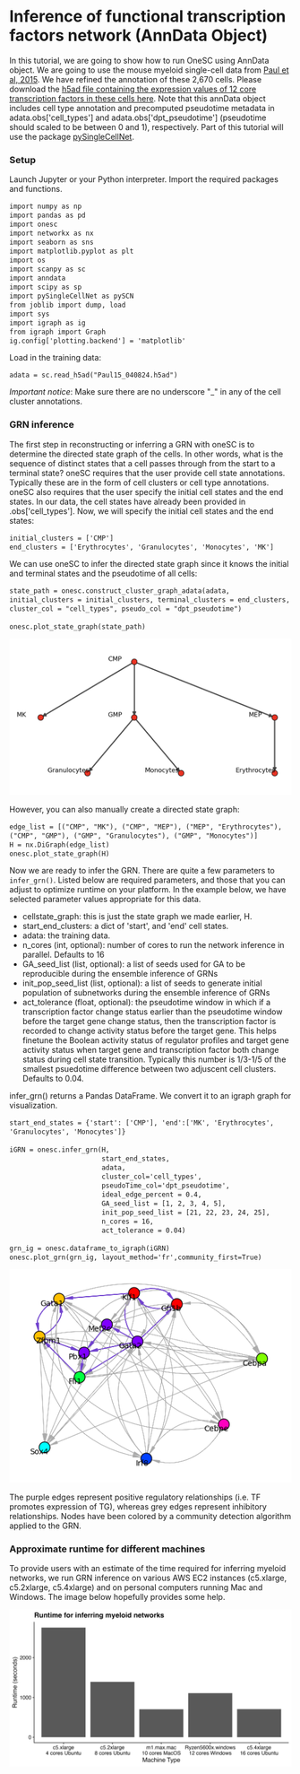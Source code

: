 # Inference of functional transcription factors network (AnnData Object)
In this tutorial, we are going to show how to run OneSC using AnnData object. We are going to use the mouse myeloid single-cell data from [Paul et al, 2015](https://pubmed.ncbi.nlm.nih.gov/26627738/). We have refined the annotation of these 2,670 cells. Please download the [h5ad file containing the expression values of 12 core transcription factors in these cells here](https://cnobjects.s3.amazonaws.com/OneSC/0.1.0/Paul15_040824.h5ad). Note that this annData object includes cell type annotation and precomputed pseudotime metadata in adata.obs['cell_types'] and adata.obs['dpt_pseudotime'] (pseudotime should scaled to be between 0 and 1), respectively. Part of this tutorial will use the package [pySingleCellNet](https://pysinglecellnet.readthedocs.io/en/latest/).  

### Setup
Launch Jupyter or your Python interpreter. Import the required packages and functions.
```
import numpy as np 
import pandas as pd 
import onesc 
import networkx as nx
import seaborn as sns
import matplotlib.pyplot as plt
import os
import scanpy as sc
import anndata
import scipy as sp
import pySingleCellNet as pySCN
from joblib import dump, load
import sys
import igraph as ig
from igraph import Graph
ig.config['plotting.backend'] = 'matplotlib'
```

Load in the training data:
```
adata = sc.read_h5ad("Paul15_040824.h5ad")
```
*Important notice*: Make sure there are no underscore "_" in any of the cell cluster annotations. 

### GRN inference 
The first step in reconstructing or inferring a GRN with oneSC is to determine the directed state graph of the cells. In other words, what is the sequence of distinct states that a cell passes through from the start to a terminal state? oneSC requires that the user provide cell state annotations. Typically these are in the form of cell clusters or cell type annotations. oneSC also requires that the user specify the initial cell states and the end states. In our data, the cell states have already been provided in  .obs['cell_types']. Now, we will specify the initial cell states and the end states:
```
initial_clusters = ['CMP']
end_clusters = ['Erythrocytes', 'Granulocytes', 'Monocytes', 'MK']
```

We can use oneSC to infer the directed state graph since it knows the initial and terminal states and the pseudotime of all cells:
```
state_path = onesc.construct_cluster_graph_adata(adata, initial_clusters = initial_clusters, terminal_clusters = end_clusters, cluster_col = "cell_types", pseudo_col = "dpt_pseudotime")

onesc.plot_state_graph(state_path)
```

![State graph](./_static/images/state_graph_1.png)

However, you can also manually create a directed state graph:
```
edge_list = [("CMP", "MK"), ("CMP", "MEP"), ("MEP", "Erythrocytes"), ("CMP", "GMP"), ("GMP", "Granulocytes"), ("GMP", "Monocytes")]
H = nx.DiGraph(edge_list)
onesc.plot_state_graph(H)
```

Now we are ready to infer the GRN. There are quite a few parameters to `infer_grn()`. Listed below are required parameters, and those that you can adjust to optimize runtime on your platform. In the example below, we have selected parameter values appropriate for this data.

- cellstate_graph: this is just the state graph we made earlier, H.
- start_end_clusters: a dict of 'start', and 'end' cell states.
- adata: the training data.
- n_cores (int, optional): number of cores to run the network inference in parallel. Defaults to 16
- GA_seed_list (list, optional): a list of seeds used for GA to be reproducible during the ensemble inference of GRNs
- init_pop_seed_list (list, optional): a list of seeds to generate initial population of subnetworks during the ensemble inference of GRNs 
- act_tolerance (float, optional): the pseudotime window in which if a transcription factor change status earlier than the pseudotime window before the target gene change status, then the transcription factor is recorded to change activity status before the target gene. This helps finetune the Boolean activity status of regulator profiles and target gene activity status when target gene and transcription factor both change status during cell state transition. Typically this number is 1/3-1/5 of the smallest psuedotime difference between two adjuscent cell clusters. Defaults to 0.04.

infer_grn() returns a Pandas DataFrame. We convert it to an igraph graph for visualization.

```
start_end_states = {'start': ['CMP'], 'end':['MK', 'Erythrocytes', 'Granulocytes', 'Monocytes']}

iGRN = onesc.infer_grn(H, 
                       start_end_states, 
                       adata, 
                       cluster_col='cell_types', 
                       pseudoTime_col='dpt_pseudotime',
                       ideal_edge_percent = 0.4, 
                       GA_seed_list = [1, 2, 3, 4, 5], 
                       init_pop_seed_list = [21, 22, 23, 24, 25], 
                       n_cores = 16, 
                       act_tolerance = 0.04)

grn_ig = onesc.dataframe_to_igraph(iGRN)
onesc.plot_grn(grn_ig, layout_method='fr',community_first=True)
```
![CMP GRN](./_static/images/CMP_grn.png)

The purple edges represent positive regulatory relationships (i.e. TF promotes expression of TG), whereas grey edges represent inhibitory relationships. Nodes have been colored by a community detection algorithm applied to the GRN.

### Approximate runtime for different machines 
To provide users with an estimate of the time required for inferring myeloid networks, we run GRN inference on various AWS EC2 instances (c5.xlarge, c5.2xlarge, c5.4xlarge) and on personal computers running Mac and Windows. The image below hopefully provides some help. 

![Runtime Test](./_static/images/runtime_plot.png)